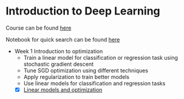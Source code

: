 # Introduction to Deep Learning

Course can be found [here](https://www.coursera.org/learn/intro-to-deep-learning)

Notebook for quick search can be found [here](https://ssq.github.io/2017/11/19/Coursera%20HSE%20Advanced%20Machine%20Learning%20Specialization/)

- Week 1 Introduction to optimization
  - Train a linear model for classification or regression task using stochastic gradient descent
  - Tune SGD optimization using different techniques
  - Apply regularization to train better models
  - Use linear models for classification and regression tasks
  - [x] [Linear models and optimization](https://github.com/SSQ/Coursera-HSE-Introduction-to-Deep-Learning/tree/master/Week%201%20PA%201%20Linear%20models%20and%20optimization)
